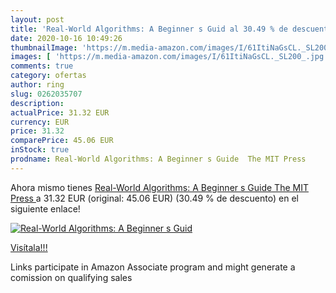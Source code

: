```yaml
---
layout: post
title: 'Real-World Algorithms: A Beginner s Guid al 30.49 % de descuento'
date: 2020-10-16 10:49:26
thumbnailImage: 'https://m.media-amazon.com/images/I/61ItiNaGsCL._SL200_.jpg'
images: [ 'https://m.media-amazon.com/images/I/61ItiNaGsCL._SL200_.jpg' ]
comments: true
category: ofertas
author: ring
slug: 0262035707
description:
actualPrice: 31.32 EUR
currency: EUR
price: 31.32
comparePrice: 45.06 EUR
inStock: true
prodname: Real-World Algorithms: A Beginner s Guide  The MIT Press 
---
```


Ahora mismo tienes [Real-World Algorithms: A Beginner s Guide  The MIT Press ](https://www.amazon.es/dp/0262035707/?tag=tolees-21) a 31.32 EUR (original: 45.06 EUR) (30.49 %  de descuento) en el siguiente enlace!

[![Real-World Algorithms: A Beginner s Guid](https://m.media-amazon.com/images/I/61ItiNaGsCL._SL200_.jpg)](https://www.amazon.es/dp/0262035707/?tag=tolees-21)

[Visítala!!!](https://www.amazon.es/dp/0262035707/?tag=tolees-21)

Links participate in Amazon Associate program and might generate a comission on qualifying sales
